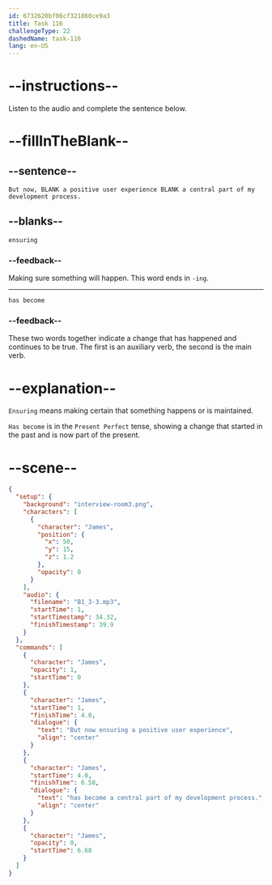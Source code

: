 ```yaml
---
id: 6732620bf06cf321860ce9a3
title: Task 116
challengeType: 22
dashedName: task-116
lang: en-US
---
```


<!-- (audio) James: But now, ensuring a positive user experience has become a central part of my development process. -->

# --instructions--

Listen to the audio and complete the sentence below.

# --fillInTheBlank--

## --sentence--

`But now, BLANK a positive user experience BLANK a central part of my development process.`

## --blanks--

`ensuring`

### --feedback--

Making sure something will happen. This word ends in `-ing`.

---

`has become`

### --feedback--

These two words together indicate a change that has happened and continues to be true. The first is an auxiliary verb, the second is the main verb.

# --explanation--

`Ensuring` means making certain that something happens or is maintained. 

`Has become` is in the `Present Perfect` tense, showing a change that started in the past and is now part of the present. 

# --scene--

```json
{
  "setup": {
    "background": "interview-room3.png",
    "characters": [
      {
        "character": "James",
        "position": {
          "x": 50,
          "y": 15,
          "z": 1.2
        },
        "opacity": 0
      }
    ],
    "audio": {
      "filename": "B1_3-3.mp3",
      "startTime": 1,
      "startTimestamp": 34.32,
      "finishTimestamp": 39.9
    }
  },
  "commands": [
    {
      "character": "James",
      "opacity": 1,
      "startTime": 0
    },
    {
      "character": "James",
      "startTime": 1,
      "finishTime": 4.0,
      "dialogue": {
        "text": "But now ensuring a positive user experience",
        "align": "center"
      }
    },
    {
      "character": "James",
      "startTime": 4.0,
      "finishTime": 6.58,
      "dialogue": {
        "text": "has become a central part of my development process.",
        "align": "center"
      }
    },
    {
      "character": "James",
      "opacity": 0,
      "startTime": 6.68
    }
  ]
}
```
